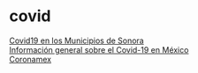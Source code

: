 # covid

<a href="https://github.com/dogomoreno/Covid19-Sonora-Municipios">Covid19 en los Municipios de Sonora</a><br>
<a href="https://github.com/PADeCI/covid19-mx-data">Información general sobre el Covid-19 en México</a><br>
<a href="https://coronamex.github.io/">Coronamex</a>
